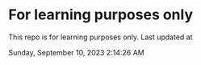 # For learning purposes only
This repo is for learning purposes only.
Last updated at

Sunday, September 10, 2023 2:14:26 AM

